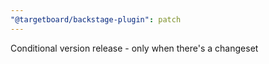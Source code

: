 ```yaml
---
"@targetboard/backstage-plugin": patch
---
```


Conditional version release - only when there's a changeset
